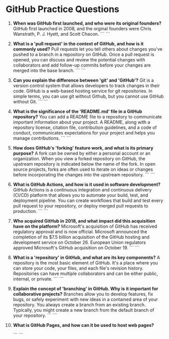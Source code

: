 # GitHub Practice Questions

1. **When was GitHub first launched, and who were its original founders?**
GitHub first launched in 2008, and the orginal founders were Chris Wanstrath, P. J. Hyett, and Scott Chacon.
   \`\`\`
   \`\`\`

2. **What is a 'pull request' in the context of GitHub, and how is it commonly used?**
Pull requests let you tell others about changes you've pushed to a branch in a repository on GitHub. Once a pull request is opened, you can discuss and review the potential changes with collaborators and add follow-up commits before your changes are merged into the base branch.
   \`\`\`
   \`\`\`

3. **Can you explain the difference between 'git' and 'GitHub'?**
Git is a version control system that allows developers to track changes in their code. GitHub is a web-based hosting service for git repositories. In simple terms, you can use git without Github, but you cannot use GitHub without Git.
   \`\`\`
   \`\`\`

4. **What is the significance of the 'README.md' file in a GitHub repository?**
You can add a README file to a repository to communicate important information about your project. A README, along with a repository license, citation file, contribution guidelines, and a code of conduct, communicates expectations for your project and helps you manage contributions.
   \`\`\`
   \`\`\`

5. **How does GitHub's 'forking' feature work, and what is its primary purpose?**
A fork can be owned by either a personal account or an organization. When you view a forked repository on GitHub, the upstream repository is indicated below the name of the fork. In open source projects, forks are often used to iterate on ideas or changes before incorporating the changes into the upstream repository.
   \`\`\`
   \`\`\`

6. **What is GitHub Actions, and how is it used in software development?**
GitHub Actions is a continuous integration and continuous delivery (CI/CD) platform that allows you to automate your build, test, and deployment pipeline. You can create workflows that build and test every pull request to your repository, or deploy merged pull requests to production.
   \`\`\`
   \`\`\`

7. **Who acquired GitHub in 2018, and what impact did this acquisition have on the platform?**
Microsoft's acquisition of GitHub has received regulatory approval and is now official. Microsoft announced the completion of its $7.5 billion acquisition of the GitHub hosting and development service on October 26. European Union regulators approved Microsoft's GitHub acquisition on October 19.
   \`\`\`
   \`\`\`

8. **What is a 'repository' in GitHub, and what are its key components?**
A repository is the most basic element of GitHub. It's a place where you can store your code, your files, and each file's revision history. Repositories can have multiple collaborators and can be either public, internal, or private.
   \`\`\`
   \`\`\`

9. **Explain the concept of 'branching' in GitHub. Why is it important for collaborative projects?**
Branches allow you to develop features, fix bugs, or safely experiment with new ideas in a contained area of your repository. You always create a branch from an existing branch. Typically, you might create a new branch from the default branch of your repository.
   \`\`\`
   \`\`\`

10. **What is GitHub Pages, and how can it be used to host web pages?**

    \`\`\`
    \`\`\`

